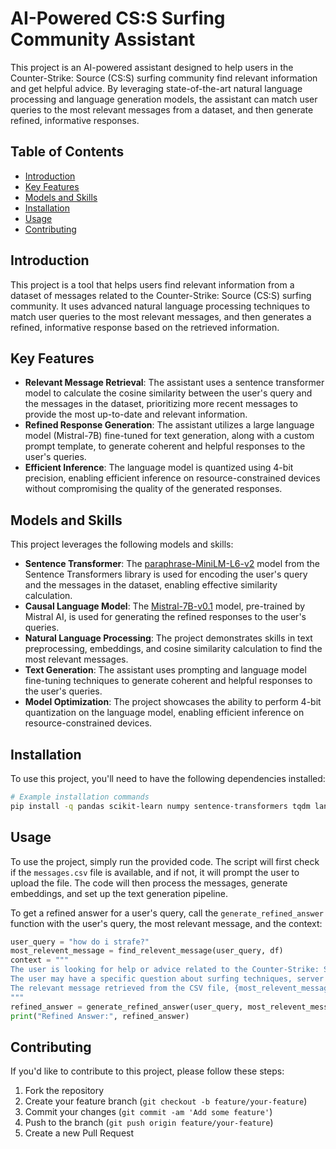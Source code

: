 # AI-Powered CS:S Surfing Community Assistant

This project is an AI-powered assistant designed to help users in the Counter-Strike: Source (CS:S) surfing community find relevant information and get helpful advice. By leveraging state-of-the-art natural language processing and language generation models, the assistant can match user queries to the most relevant messages from a dataset, and then generate refined, informative responses.

## Table of Contents

- [Introduction](#introduction)
- [Key Features](#key-features)
- [Models and Skills](#models-and-skills)
- [Installation](#installation)
- [Usage](#usage)
- [Contributing](#contributing)

## Introduction

This project is a tool that helps users find relevant information from a dataset of messages related to the Counter-Strike: Source (CS:S) surfing community. It uses advanced natural language processing techniques to match user queries to the most relevant messages, and then generates a refined, informative response based on the retrieved information.

## Key Features

- **Relevant Message Retrieval**: The assistant uses a sentence transformer model to calculate the cosine similarity between the user's query and the messages in the dataset, prioritizing more recent messages to provide the most up-to-date and relevant information.
- **Refined Response Generation**: The assistant utilizes a large language model (Mistral-7B) fine-tuned for text generation, along with a custom prompt template, to generate coherent and helpful responses to the user's queries.
- **Efficient Inference**: The language model is quantized using 4-bit precision, enabling efficient inference on resource-constrained devices without compromising the quality of the generated responses.

## Models and Skills

This project leverages the following models and skills:

- **Sentence Transformer**: The [paraphrase-MiniLM-L6-v2](https://www.sbert.net/docs/pretrained_models.html#paraphrase-models) model from the Sentence Transformers library is used for encoding the user's query and the messages in the dataset, enabling effective similarity calculation.
- **Causal Language Model**: The [Mistral-7B-v0.1](https://huggingface.co/mistralai/Mistral-7B-v0.1) model, pre-trained by Mistral AI, is used for generating the refined responses to the user's queries.
- **Natural Language Processing**: The project demonstrates skills in text preprocessing, embeddings, and cosine similarity calculation to find the most relevant messages.
- **Text Generation**: The assistant uses prompting and language model fine-tuning techniques to generate coherent and helpful responses to the user's queries.
- **Model Optimization**: The project showcases the ability to perform 4-bit quantization on the language model, enabling efficient inference on resource-constrained devices.

## Installation

To use this project, you'll need to have the following dependencies installed:

```bash
# Example installation commands
pip install -q pandas scikit-learn numpy sentence-transformers tqdm langchain langchain_community transformers bitsandbytes accelerate
```

## Usage

To use the project, simply run the provided code. The script will first check if the `messages.csv` file is available, and if not, it will prompt the user to upload the file. The code will then process the messages, generate embeddings, and set up the text generation pipeline.

To get a refined answer for a user's query, call the `generate_refined_answer` function with the user's query, the most relevant message, and the context:

```python
user_query = "how do i strafe?"
most_relevent_message = find_relevent_message(user_query, df)
context = """
The user is looking for help or advice related to the Counter-Strike: Source (CS:S) surfing community.
The user may have a specific question about surfing techniques, server settings, community events, or any other aspect of the CS:S surfing scene.
The relevant message retrieved from the CSV file, {most_relevent_message}, should provide some background information or a starting point for the user's query.
"""
refined_answer = generate_refined_answer(user_query, most_relevent_message, context)
print("Refined Answer:", refined_answer)
```

## Contributing

If you'd like to contribute to this project, please follow these steps:

1. Fork the repository
2. Create your feature branch (`git checkout -b feature/your-feature`)
3. Commit your changes (`git commit -am 'Add some feature'`)
4. Push to the branch (`git push origin feature/your-feature`)
5. Create a new Pull Request
